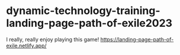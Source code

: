 # dynamic-technology-training-landing-page-path-of-exile2023
I really, really enjoy playing this game!
https://landing-page-path-of-exile.netlify.app/
